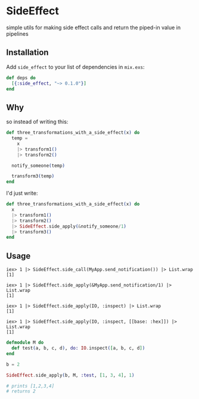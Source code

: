 # SideEffect

simple utils for making side effect calls and return the piped-in value in pipelines

## Installation

Add `side_effect` to your list of dependencies in `mix.exs`:

```elixir
def deps do
  [{:side_effect, "~> 0.1.0"}]
end
```

## Why

so instead of writing this:

```elixir
def three_transformations_with_a_side_effect(x) do
  temp =
    x
    |> transform1()
    |> transform2()

  notify_someone(temp)

  transform3(temp)
end
```

I'd just write:

```elixir
def three_transformations_with_a_side_effect(x) do
  x
  |> transform1()
  |> transform2()
  |> SideEffect.side_apply(&notify_someone/1)
  |> transform3()
end
```


## Usage

```
iex> 1 |> SideEffect.side_call(MyApp.send_notification()) |> List.wrap
[1]

iex> 1 |> SideEffect.side_apply(&MyApp.send_notification/1) |> List.wrap
[1]

iex> 1 |> SideEffect.side_apply(IO, :inspect) |> List.wrap
[1]

iex> 1 |> SideEffect.side_apply(IO, :inspect, [[base: :hex]]) |> List.wrap
[1]
```

```elixir
defmodule M do
  def test(a, b, c, d), do: IO.inspect([a, b, c, d])
end

b = 2

SideEffect.side_apply(b, M, :test, [1, 3, 4], 1)

# prints [1,2,3,4]
# returns 2
```
